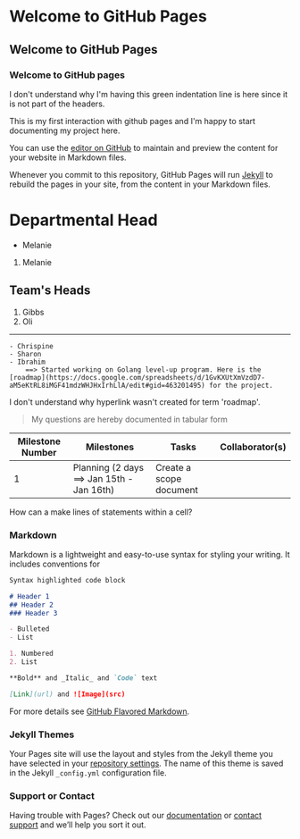 # Welcome to GitHub Pages
## Welcome to GitHub Pages
### Welcome to GitHub pages

I don't understand why I'm having this green indentation line is here since it is not part of the headers.

This is my first interaction with github pages and I'm happy to start documenting my project here.

You can use the [editor on GitHub](https://github.com/IbrahimAndela/testpages.github.io/edit/master/index.md) to maintain and preview the content for your website in Markdown files.

Whenever you commit to this repository, GitHub Pages will run [Jekyll](https://jekyllrb.com/) to rebuild the pages in your site, from the content in your Markdown files.

# Departmental Head
 - Melanie
 1. Melanie
 ## Team's Heads
 
 1. Gibbs
 2. Oli
 ---
    - Chrispine
    - Sharon
    - Ibrahim
        ==> Started working on Golang level-up program. Here is the [roadmap](https://docs.google.com/spreadsheets/d/1GvKXUtXmVzdD7-aM5eKtRL8iMGF41mdzWHJHxIrhLlA/edit#gid=463201495) for the project.
   I don't understand why hyperlink wasn't created for term 'roadmap'.
   
   
   
  > My questions are hereby documented in tabular form
  
  | Milestone Number | Milestones | Tasks  | Collaborator(s) |
  |---------| ---------- |----------- | ------------|
  | 1 | Planning (2 days ==> Jan 15th - Jan 16th) | Create a scope document | 
 
 How can a make lines of statements within a cell?
   


### Markdown

Markdown is a lightweight and easy-to-use syntax for styling your writing. It includes conventions for

```markdown
Syntax highlighted code block

# Header 1
## Header 2
### Header 3

- Bulleted
- List

1. Numbered
2. List

**Bold** and _Italic_ and `Code` text

[Link](url) and ![Image](src)
```

For more details see [GitHub Flavored Markdown](https://guides.github.com/features/mastering-markdown/).

### Jekyll Themes

Your Pages site will use the layout and styles from the Jekyll theme you have selected in your [repository settings](https://github.com/IbrahimAndela/testpages.github.io/settings). The name of this theme is saved in the Jekyll `_config.yml` configuration file.

### Support or Contact

Having trouble with Pages? Check out our [documentation](https://help.github.com/categories/github-pages-basics/) or [contact support](https://github.com/contact) and we’ll help you sort it out.
